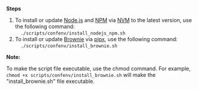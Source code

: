 **Steps**
1. To install or update [Node.js](https://nodejs.org/en) and [NPM](https://www.npmjs.com/) via [NVM](https://github.com/nvm-sh/nvm) to the latest version, 
use the following command:<br>`  ./scripts/confenv/install_nodejs_npm.sh`
2. To install or update [Brownie](https://github.com/eth-brownie/brownie) via [pipx](https://github.com/pypa/pipx), 
use the following command:<br>`  ./scripts/confenv/install_brownie.sh`

**Note:**

To make the script file executable, use the chmod command. 
For example, `chmod +x scripts/confenv/install_brownie.sh` will make the "install_brownie.sh" file executable. 